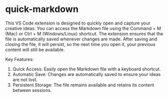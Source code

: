 # quick-markdown

This VS Code extension is designed to quickly open and capture your creative ideas. You can access the Markdown file using the Command + M (Mac) or Ctrl + M (Windows/Linux) shortcut. The extension ensures that the file is automatically saved whenever changes are made. After saving and closing the file, it will persist, so the next time you open it, your previous content will still be available.

Key Features:
1. Quick Access: Easily open the Markdown file with a keyboard shortcut.
2. Automatic Save: Changes are automatically saved to ensure your ideas are not lost.
3. Persistent Storage: The file remains available and retains its content between sessions.